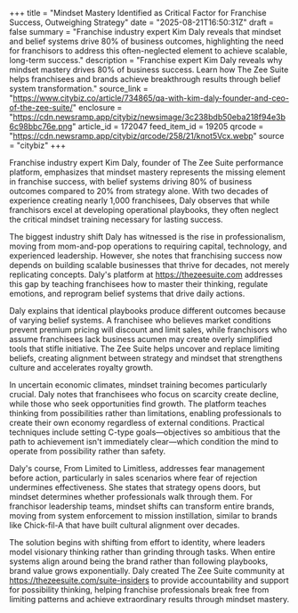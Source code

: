 +++
title = "Mindset Mastery Identified as Critical Factor for Franchise Success, Outweighing Strategy"
date = "2025-08-21T16:50:31Z"
draft = false
summary = "Franchise industry expert Kim Daly reveals that mindset and belief systems drive 80% of business outcomes, highlighting the need for franchisors to address this often-neglected element to achieve scalable, long-term success."
description = "Franchise expert Kim Daly reveals why mindset mastery drives 80% of business success. Learn how The Zee Suite helps franchisees and brands achieve breakthrough results through belief system transformation."
source_link = "https://www.citybiz.co/article/734865/qa-with-kim-daly-founder-and-ceo-of-the-zee-suite/"
enclosure = "https://cdn.newsramp.app/citybiz/newsimage/3c238bdb50eba218f94e3b6c98bbc76e.png"
article_id = 172047
feed_item_id = 19205
qrcode = "https://cdn.newsramp.app/citybiz/qrcode/258/21/knot5Vcx.webp"
source = "citybiz"
+++

<p>Franchise industry expert Kim Daly, founder of The Zee Suite performance platform, emphasizes that mindset mastery represents the missing element in franchise success, with belief systems driving 80% of business outcomes compared to 20% from strategy alone. With two decades of experience creating nearly 1,000 franchisees, Daly observes that while franchisors excel at developing operational playbooks, they often neglect the critical mindset training necessary for lasting success.</p><p>The biggest industry shift Daly has witnessed is the rise in professionalism, moving from mom-and-pop operations to requiring capital, technology, and experienced leadership. However, she notes that franchising success now depends on building scalable businesses that thrive for decades, not merely replicating concepts. Daly's platform at <a href="https://thezeesuite.com" rel="nofollow" target="_blank">https://thezeesuite.com</a> addresses this gap by teaching franchisees how to master their thinking, regulate emotions, and reprogram belief systems that drive daily actions.</p><p>Daly explains that identical playbooks produce different outcomes because of varying belief systems. A franchisee who believes market conditions prevent premium pricing will discount and limit sales, while franchisors who assume franchisees lack business acumen may create overly simplified tools that stifle initiative. The Zee Suite helps uncover and replace limiting beliefs, creating alignment between strategy and mindset that strengthens culture and accelerates royalty growth.</p><p>In uncertain economic climates, mindset training becomes particularly crucial. Daly notes that franchisees who focus on scarcity create decline, while those who seek opportunities find growth. The platform teaches thinking from possibilities rather than limitations, enabling professionals to create their own economy regardless of external conditions. Practical techniques include setting C-type goals—objectives so ambitious that the path to achievement isn't immediately clear—which condition the mind to operate from possibility rather than safety.</p><p>Daly's course, From Limited to Limitless, addresses fear management before action, particularly in sales scenarios where fear of rejection undermines effectiveness. She states that strategy opens doors, but mindset determines whether professionals walk through them. For franchisor leadership teams, mindset shifts can transform entire brands, moving from system enforcement to mission instillation, similar to brands like Chick-fil-A that have built cultural alignment over decades.</p><p>The solution begins with shifting from effort to identity, where leaders model visionary thinking rather than grinding through tasks. When entire systems align around being the brand rather than following playbooks, brand value grows exponentially. Daly created The Zee Suite community at <a href="https://thezeesuite.com/suite-insiders" rel="nofollow" target="_blank">https://thezeesuite.com/suite-insiders</a> to provide accountability and support for possibility thinking, helping franchise professionals break free from limiting patterns and achieve extraordinary results through mindset mastery.</p>